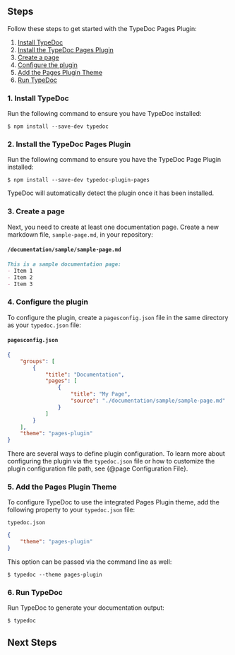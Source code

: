 ## Steps

Follow these steps to get started with the TypeDoc Pages Plugin:

1. [Install TypeDoc](#1-install-typedoc)
2. [Install the TypeDoc Pages Plugin](#2-install-the-typedoc-pages-plugin)
3. [Create a page](#3-create-a-page)
4. [Configure the plugin](#4-configure-the-plugin)
5. [Add the Pages Plugin Theme](#5-add-the-pages-plugin-theme)
6. [Run TypeDoc](#6-run-typedoc)

### 1. Install TypeDoc

Run the following command to ensure you have TypeDoc installed:

```
$ npm install --save-dev typedoc
```

### 2. Install the TypeDoc Pages Plugin

Run the following command to ensure you have the TypeDoc Page Plugin installed: 

```
$ npm install --save-dev typedoc-plugin-pages
```

TypeDoc will automatically detect the plugin once it has been installed.

### 3. Create a page

Next, you need to create at least one documentation page. Create a new markdown file, `sample-page.md`, in your repository:

#### `/documentation/sample/sample-page.md`
```markdown
This is a sample documentation page:
- Item 1
- Item 2
- Item 3
```

### 4. Configure the plugin

To configure the plugin, create a `pagesconfig.json` file in the same directory as your `typedoc.json` file:

#### `pagesconfig.json`
```json
{
	"groups": [
		{
			"title": "Documentation",
			"pages": [
				{
					"title": "My Page",
					"source": "./documentation/sample/sample-page.md"
				}
			]
		}
	],
	"theme": "pages-plugin"
}
```

There are several ways to define plugin configuration. To learn more about configuring the plugin via the `typedoc.json` file or how to customize the plugin configuration file path, see {@page Configuration File}.

### 5. Add the Pages Plugin Theme

To configure TypeDoc to use the integrated Pages Plugin theme, add the following property to your `typedoc.json` file:

`typedoc.json`
```json
{
	"theme": "pages-plugin"
}
```

This option can be passed via the command line as well:

```
$ typedoc --theme pages-plugin
```

### 6. Run TypeDoc

Run TypeDoc to generate your documentation output:

```
$ typedoc
```

## Next Steps
